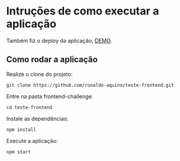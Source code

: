 # Intruções de como executar a aplicação

Também fiz o deploy da aplicação, [DEMO](https://teste-frontend-3fd99.web.app/).

## Como rodar a aplicação

Realize o clone do projeto:

```
git clone https://github.com/ronaldo-aquino/teste-frontend.git
```

Entre na pasta frontend-challenge:

```
cd teste-frontend
```

Instale as dependências:

```
npm install
```

Execute a aplicação:

```
npm start
```